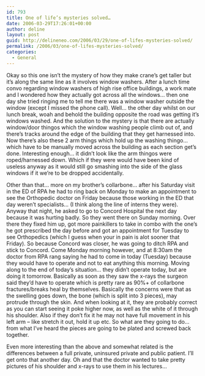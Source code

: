 ```yaml
---
id: 793
title: One of life’s mysteries solved…
date: 2006-03-29T17:26:01+00:00
author: deline
layout: post
guid: http://delineneo.com/2006/03/29/one-of-lifes-mysteries-solved/
permalink: /2006/03/one-of-lifes-mysteries-solved/
categories:
  - General
---
```

Okay so this one isn&#8217;t the mystery of how they make crane&#8217;s get taller but it&#8217;s along the same line as it involves window washers. After a lunch time convo regarding window washers of high rise office buildings, a work mate and I wondered how they actually got across all the windows&#8230; then one day she tried ringing me to tell me there was a window washer outside the window (except I missed the phone call). Well&#8230; the other day whilst on our lunch break, woah and behold the building opposite the road was getting it&#8217;s windows washed. And the solution to the mystery is that there are actually window/door thingos which the window washing people climb out of, and there&#8217;s tracks around the edge of the building that they get harnessed into. Now there&#8217;s also these 2 arm things which hold up the washing thingo&#8230; which have to be manually moved across the building as each section get&#8217;s done. Interesting enough&#8230; it didn&#8217;t look like the arm thingos were roped/harnessed down. Which if they were would have been kind of useless anyway as it would still go smashing into the side of the glass windows if it we&#8217;re to be dropped accidentally.

Other than that&#8230; more on my brother&#8217;s collarbone&#8230; after his Saturday visit in the ED of RPA he had to ring back on Monday to make an appointment to see the Orthopedic doctor on Friday because those working in the ED that day weren&#8217;t specialists&#8230; (I think along the line of interns they were). Anyway that night, he asked to go to Concord Hospital the next day because it was hurting badly. So they went there on Sunday morning. Over there they fixed him up, got more painkillers to take in combo with the one&#8217;s he got prescribed the day before and got an appointment for Tuesday to see Orthopedics (which I guess when your in pain is alot sooner that Friday). So because Concord was closer, he was going to ditch RPA and stick to Concord. Come Monday morning however, and at 8:30am the doctor from RPA rang saying he had to come in today (Tuesday) because they would have to operate and not to eat anything this morning. Moving along to the end of today&#8217;s situation&#8230; they didn&#8217;t operate today, but are doing it tomorrow. Basically as soon as they saw the x-rays the surgeon said they&#8217;d have to operate which is pretty rare as 90%+ of collarbone fractures/breaks heal by themselves. Basically the concerns were that as the swelling goes down, the bone (which is split into 3 pieces), may protrude through the skin. And when looking at it, they are probably correct as you can start seeing it poke higher now, as well as the white of it through his shoulder. Also if they don&#8217;t fix it he may not have full movement in his left arm &#8211; like stretch it out, hold it up etc. So what are they going to do&#8230; from what I&#8217;ve heard the pieces are going to be plated and screwed back together.

Even more interesting than the above and somewhat related is the differences between a full private, uninsured private and public patient. I&#8217;ll get onto that another day. Oh and that the doctor wanted to take pretty pictures of his shoulder and x-rays to use them in his lectures&#8230;
